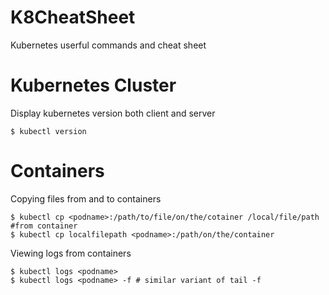 # K8CheatSheet
Kubernetes userful commands and cheat sheet

# Kubernetes Cluster

Display kubernetes version both client and server
```
$ kubectl version
```

# Containers

Copying files from and to containers
```
$ kubectl cp <podname>:/path/to/file/on/the/cotainer /local/file/path #from container
$ kubectl cp localfilepath <podname>:/path/on/the/container
```
Viewing logs from containers
```
$ kubectl logs <podname>
$ kubectl logs <podname> -f # similar variant of tail -f 
```

